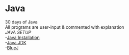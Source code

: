 # Java
30 days of Java\
All programs are user-input & commented with explanation\
*JAVA SETUP*\
-[Java Installation](https://java.com/en/download/help/download_options.html#windows)\
-[Java JDK](https://www.oracle.com/java/technologies/javase-downloads.html)\
-[BlueJ](https://www.bluej.org/)
